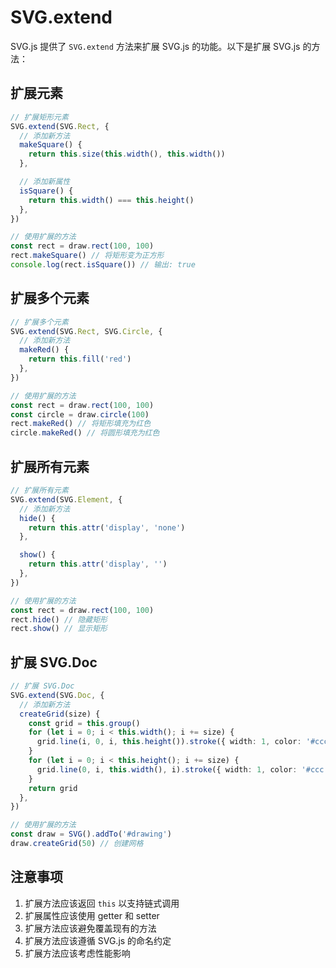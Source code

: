 # SVG.extend

SVG.js 提供了 `SVG.extend` 方法来扩展 SVG.js 的功能。以下是扩展 SVG.js 的方法：

## 扩展元素

```ts
// 扩展矩形元素
SVG.extend(SVG.Rect, {
  // 添加新方法
  makeSquare() {
    return this.size(this.width(), this.width())
  },

  // 添加新属性
  isSquare() {
    return this.width() === this.height()
  },
})

// 使用扩展的方法
const rect = draw.rect(100, 100)
rect.makeSquare() // 将矩形变为正方形
console.log(rect.isSquare()) // 输出: true
```

## 扩展多个元素

```ts
// 扩展多个元素
SVG.extend(SVG.Rect, SVG.Circle, {
  // 添加新方法
  makeRed() {
    return this.fill('red')
  },
})

// 使用扩展的方法
const rect = draw.rect(100, 100)
const circle = draw.circle(100)
rect.makeRed() // 将矩形填充为红色
circle.makeRed() // 将圆形填充为红色
```

## 扩展所有元素

```ts
// 扩展所有元素
SVG.extend(SVG.Element, {
  // 添加新方法
  hide() {
    return this.attr('display', 'none')
  },

  show() {
    return this.attr('display', '')
  },
})

// 使用扩展的方法
const rect = draw.rect(100, 100)
rect.hide() // 隐藏矩形
rect.show() // 显示矩形
```

## 扩展 SVG.Doc

```ts
// 扩展 SVG.Doc
SVG.extend(SVG.Doc, {
  // 添加新方法
  createGrid(size) {
    const grid = this.group()
    for (let i = 0; i < this.width(); i += size) {
      grid.line(i, 0, i, this.height()).stroke({ width: 1, color: '#ccc' })
    }
    for (let i = 0; i < this.height(); i += size) {
      grid.line(0, i, this.width(), i).stroke({ width: 1, color: '#ccc' })
    }
    return grid
  },
})

// 使用扩展的方法
const draw = SVG().addTo('#drawing')
draw.createGrid(50) // 创建网格
```

## 注意事项

1. 扩展方法应该返回 `this` 以支持链式调用
2. 扩展属性应该使用 getter 和 setter
3. 扩展方法应该避免覆盖现有的方法
4. 扩展方法应该遵循 SVG.js 的命名约定
5. 扩展方法应该考虑性能影响
